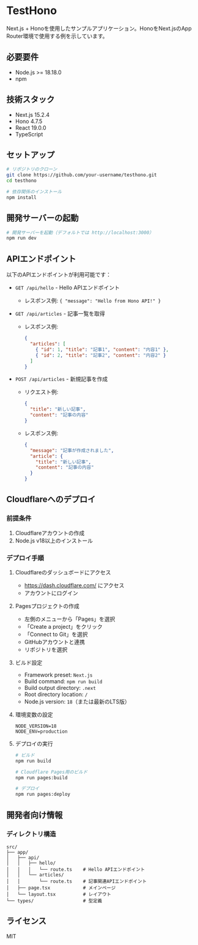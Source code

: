 # TestHono

Next.js + Honoを使用したサンプルアプリケーション。HonoをNext.jsのApp Router環境で使用する例を示しています。

## 必要要件

- Node.js >= 18.18.0
- npm

## 技術スタック

- Next.js 15.2.4
- Hono 4.7.5
- React 19.0.0
- TypeScript

## セットアップ

```bash
# リポジトリのクローン
git clone https://github.com/your-username/testhono.git
cd testhono

# 依存関係のインストール
npm install
```

## 開発サーバーの起動

```bash
# 開発サーバーを起動（デフォルトでは http://localhost:3000）
npm run dev
```

## APIエンドポイント

以下のAPIエンドポイントが利用可能です：

- `GET /api/hello` - Hello APIエンドポイント
  - レスポンス例: `{ "message": "Hello from Hono API!" }`

- `GET /api/articles` - 記事一覧を取得
  - レスポンス例:
    ```json
    {
      "articles": [
        { "id": 1, "title": "記事1", "content": "内容1" },
        { "id": 2, "title": "記事2", "content": "内容2" }
      ]
    }
    ```

- `POST /api/articles` - 新規記事を作成
  - リクエスト例:
    ```json
    {
      "title": "新しい記事",
      "content": "記事の内容"
    }
    ```
  - レスポンス例:
    ```json
    {
      "message": "記事が作成されました",
      "article": {
        "title": "新しい記事",
        "content": "記事の内容"
      }
    }
    ```

## Cloudflareへのデプロイ

### 前提条件

1. Cloudflareアカウントの作成
2. Node.js v18以上のインストール

### デプロイ手順

1. Cloudflareのダッシュボードにアクセス
   - https://dash.cloudflare.com/ にアクセス
   - アカウントにログイン

2. Pagesプロジェクトの作成
   - 左側のメニューから「Pages」を選択
   - 「Create a project」をクリック
   - 「Connect to Git」を選択
   - GitHubアカウントと連携
   - リポジトリを選択

3. ビルド設定
   - Framework preset: `Next.js`
   - Build command: `npm run build`
   - Build output directory: `.next`
   - Root directory location: `/`
   - Node.js version: `18`（または最新のLTS版）

4. 環境変数の設定
   ```
   NODE_VERSION=18
   NODE_ENV=production
   ```

5. デプロイの実行
   ```bash
   # ビルド
   npm run build
   
   # Cloudflare Pages用のビルド
   npm run pages:build
   
   # デプロイ
   npm run pages:deploy
   ```

## 開発者向け情報

### ディレクトリ構造

```
src/
├── app/
│   ├── api/
│   │   ├── hello/
│   │   │   └── route.ts    # Hello APIエンドポイント
│   │   └── articles/
│   │       └── route.ts    # 記事関連APIエンドポイント
│   ├── page.tsx            # メインページ
│   └── layout.tsx          # レイアウト
└── types/                  # 型定義
```

## ライセンス

MIT